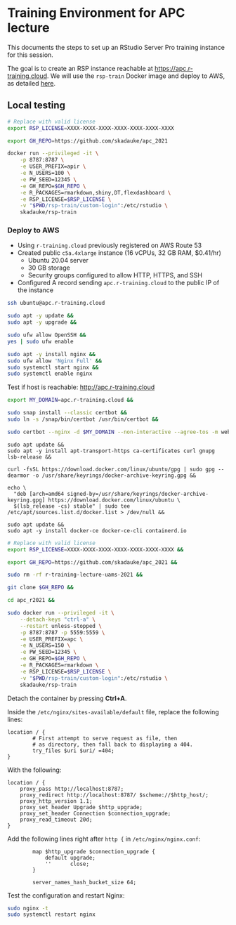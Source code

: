 # Training Environment for APC lecture

This documents the steps to set up an RStudio Server Pro training instance for this session.

The goal is to create an RSP instance reachable at <https://apc.r-training.cloud>. We will use the `rsp-train` Docker image and deploy to AWS, as detailed [here](https://github.com/skadauke/rsp-train).

## Local testing

```bash
# Replace with valid license
export RSP_LICENSE=XXXX-XXXX-XXXX-XXXX-XXXX-XXXX-XXXX

export GH_REPO=https://github.com/skadauke/apc_2021

docker run --privileged -it \
    -p 8787:8787 \
    -e USER_PREFIX=apir \
    -e N_USERS=100 \
    -e PW_SEED=12345 \
    -e GH_REPO=$GH_REPO \
    -e R_PACKAGES=rmarkdown,shiny,DT,flexdashboard \
    -e RSP_LICENSE=$RSP_LICENSE \
    -v "$PWD/rsp-train/custom-login":/etc/rstudio \
    skadauke/rsp-train
```

### Deploy to AWS

- Using `r-training.cloud` previously registered on AWS Route 53
- Created public `c5a.4xlarge` instance (16 vCPUs, 32 GB RAM, $0.41/hr)
  - Ubuntu 20.04 server
  - 30 GB storage
  - Security groups configured to allow HTTP, HTTPS, and SSH
- Configured A record sending `apc.r-training.cloud` to the public IP of the instance

```bash
ssh ubuntu@apc.r-training.cloud
```

```bash
sudo apt -y update &&
sudo apt -y upgrade &&

sudo ufw allow OpenSSH &&
yes | sudo ufw enable
```

```bash
sudo apt -y install nginx &&
sudo ufw allow 'Nginx Full' &&
sudo systemctl start nginx &&
sudo systemctl enable nginx
```

Test if host is reachable: http://apc.r-training.cloud

```bash
export MY_DOMAIN=apc.r-training.cloud &&

sudo snap install --classic certbot &&
sudo ln -s /snap/bin/certbot /usr/bin/certbot &&

sudo certbot --nginx -d $MY_DOMAIN --non-interactive --agree-tos -m webmaster@$MY_DOMAIN
```

```
sudo apt update &&
sudo apt -y install apt-transport-https ca-certificates curl gnupg lsb-release &&

curl -fsSL https://download.docker.com/linux/ubuntu/gpg | sudo gpg --dearmor -o /usr/share/keyrings/docker-archive-keyring.gpg &&

echo \
  "deb [arch=amd64 signed-by=/usr/share/keyrings/docker-archive-keyring.gpg] https://download.docker.com/linux/ubuntu \
  $(lsb_release -cs) stable" | sudo tee /etc/apt/sources.list.d/docker.list > /dev/null &&

sudo apt update &&
sudo apt -y install docker-ce docker-ce-cli containerd.io
```

```bash
# Replace with valid license
export RSP_LICENSE=XXXX-XXXX-XXXX-XXXX-XXXX-XXXX-XXXX &&

export GH_REPO=https://github.com/skadauke/apc_2021 &&

sudo rm -rf r-training-lecture-uams-2021 &&

git clone $GH_REPO &&

cd apc_r2021 &&

sudo docker run --privileged -it \
    --detach-keys "ctrl-a" \
    --restart unless-stopped \
    -p 8787:8787 -p 5559:5559 \
    -e USER_PREFIX=apc \
    -e N_USERS=150 \
    -e PW_SEED=12345 \
    -e GH_REPO=$GH_REPO \
    -e R_PACKAGES=rmarkdown \
    -e RSP_LICENSE=$RSP_LICENSE \
    -v "$PWD/rsp-train/custom-login":/etc/rstudio \
    skadauke/rsp-train
```

Detach the container by pressing **Ctrl+A**.

Inside the `/etc/nginx/sites-available/default` file, replace the following lines:

```
location / {
        # First attempt to serve request as file, then
        # as directory, then fall back to displaying a 404.
        try_files $uri $uri/ =404;
}
```

With the following:

```
location / {
    proxy_pass http://localhost:8787;
    proxy_redirect http://localhost:8787/ $scheme://$http_host/;
    proxy_http_version 1.1;
    proxy_set_header Upgrade $http_upgrade;
    proxy_set_header Connection $connection_upgrade;
    proxy_read_timeout 20d;
}
```

Add the following lines right after `http {` in `/etc/nginx/nginx.conf`:

```
        map $http_upgrade $connection_upgrade {
            default upgrade;
            ''      close;
        }

        server_names_hash_bucket_size 64;
```

Test the configuration and restart Nginx:

```bash
sudo nginx -t
sudo systemctl restart nginx
```
